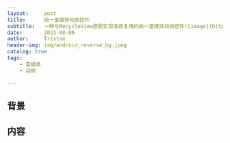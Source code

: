```yaml
---
layout:     post
title:      统一富媒体动效控件
subtitle:   一种与RecycleView搭配实现高效复用的统一富媒体动效控件![image](https://user-images.githubusercontent.com/49761276/128686468-fe7f0f4b-149f-49e4-be9f-2a37075b7c8a.png)
date:       2021-08-09
author:     Tristan
header-img: img/android_reverse_bg.jpeg
catalog: true
tags:
    - 富媒体
    - 动效

---
```


## 背景

## 内容
